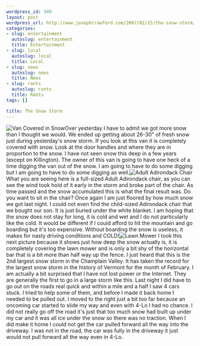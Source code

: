 ```yaml
--- 
wordpress_id: 349
layout: post
wordpress_url: http://www.josephcrawford.com/2007/02/15/the-snow-storm/
categories: 
- slug: entertainment
  autoslug: entertainment
  title: Entertainment
- slug: local
  autoslug: local
  title: Local
- slug: news
  autoslug: news
  title: News
- slug: rants
  autoslug: rants
  title: Rants
tags: []

title: The Snow Storm
---
```

![Van Covered in Snow](http://www.josephcrawford.com/wp-content/uploads/2007/02/van.jpg)Over yesterday I have to admit we got more snow than I thought we would.  We ended up getting about 26-30" of fresh snow just during yesterday's snow storm.  If you look at this van it is completely covered with snow.  Look at the door handles and where they are in proportion to the snow.  I have not seen snow this deep in a few years (except on Killington).  The owner of this van is going to have one heck of a time digging the van out of the snow.  I am going to have to do some digging but I am going to have to do some digging as well.<!--more-->![Adult Adirondack Chair](http://www.josephcrawford.com/wp-content/uploads/2007/02/chair.jpg) What you are seeing here is a full-sized Adult Adirondack chair, as you can see the wind took hold of it early in the storm and broke part of the chair.  As time passed and the snow accumulated this is what the final result was.  Do you want to sit in the chair?  Once again I am just floored by how much snow we got last night.  I could not even find the child-sized Adirondack chair that we bought our son.  It is just buried under the white blanket.  I am hoping that the snow does not stay for long, it is cold and wet and I do not particularly like the cold.  It would be different if I could afford to hit the mountain and go boarding but it's too expensive.  Without boarding the snow is useless, it makes for nasty driving conditions and COLD!![Lawn Mower](http://www.josephcrawford.com/wp-content/uploads/2007/02/lawnmower.jpg) I took this next picture because it shows just how deep the snow actually is, it is completely covering the lawn mower and is only a bit shy of the horizontal bar that is a bit more than half way up the fence.  I just heard that this is the 2nd largest snow storm in the Champlain Valley.  It has taken the record for the largest snow storm in the history of Vermont for the month of February.  I am actually a bit surprised that I have not lost power or the Internet.  They are generally the first to go in a large storm like this.  Last night I did have to go out on the roads real quick and within a mile and a half I saw 4 cars stuck.  I tried to help some of them, and before I made it back home I needed to be pulled out.  I moved to the right just a bit too far because an oncoming car started to slide my way and even with 4-Lo I had no chance.  I did not really go off the road it's just that too much snow had built up under my car and it was all ice under the snow so there was no traction.  When I did make it home I could not get the car pulled forward all the way into the driveway.  I was not in the road, the car was fully in the driveway it just would not pull forward all the way even in 4-Lo.

